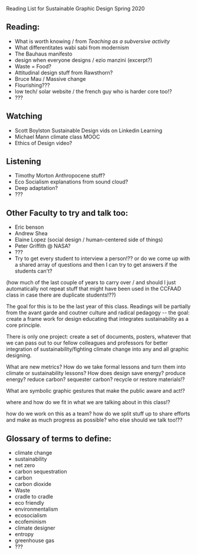 Reading List for Sustainable Graphic Design Spring 2020

## Reading:
- What is worth knowing / from _Teaching as a subversive activity_
- What differentitates wabi sabi from modernism
- The Bauhaus manifesto
- design when everyone designs / ezio manzini (excerpt?)
- Waste = Food?
- Attitudinal design stuff from Rawsthorn?
- Bruce Mau / Massive change
- Flourishing???
- low tech/ solar website / the french guy who is harder core too!?
- ???

## Watching
- Scott Boylston Sustainable Design vids on Linkedin Learning
- Michael Mann climate class MOOC
- Ethics of Design video?

## Listening
- Timothy Morton Anthropocene stuff?
- Eco Socialism explanations from sound cloud?
- Deep adaptation?
- ???

## Other Faculty to try and talk too:
- Eric benson
- Andrew Shea
- Elaine Lopez (social design / human-centered side of things)
- Peter Griffith @ NASA?
- ???
- Try to get every student to interview a person!?? or do we come up with a shared array of questions and then I can try to get answers if the students can't?

(how much of the last couple of years to carry over / and should I just automatically not repeat stuff that might have been used in the CCFAAD class in case there are duplicate students!??)

The goal for this is to be the last year of this class. Readings will be partially from the avant garde and coutner culture and radical pedagogy -- the goal: create a frame work for design educating that integrates sustainability as a core principle.

There is only one project: create a set of documents, posters, whatever that we can pass out to our fellow colleagues and professors for better integration of sustainability/fighting climate change into any and all graphic designing.

What are new metrics? How do we take formal lessons and turn them into climate or sustainability lessons? How does design save energy? produce energy? reduce carbon? sequester carbon? recycle or restore materials!?

What are symbolic graphic gestures that make the public aware and act!?

where and how do we fit in what we are talking about in this class!?

how do we work on this as a team? how do we split stuff up to share efforts and make as much progress as possible? who else should we talk too!??

## Glossary of terms to define:
- climate change
- sustainability 
- net zero
- carbon sequestration
- carbon
- carbon dioxide
- Waste
- cradle to cradle
- eco friendly
- environmentalism
- ecosocialism
- ecofeminism
- climate designer
- entropy
- greenhouse gas 
- ???